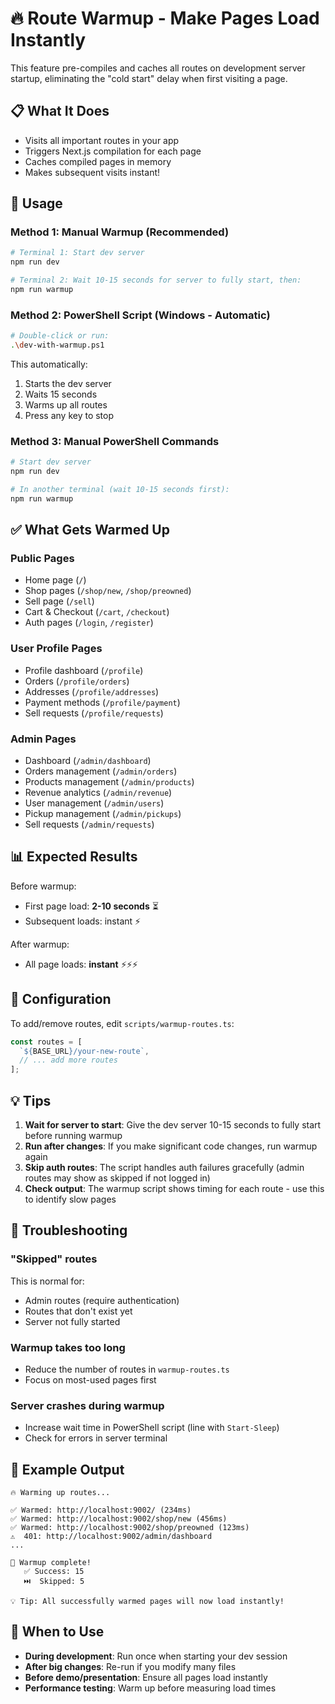 # 🔥 Route Warmup - Make Pages Load Instantly

This feature pre-compiles and caches all routes on development server startup, eliminating the "cold start" delay when first visiting a page.

## 📋 What It Does

- Visits all important routes in your app
- Triggers Next.js compilation for each page
- Caches compiled pages in memory
- Makes subsequent visits instant!

## 🚀 Usage

### Method 1: Manual Warmup (Recommended)

```bash
# Terminal 1: Start dev server
npm run dev

# Terminal 2: Wait 10-15 seconds for server to fully start, then:
npm run warmup
```

### Method 2: PowerShell Script (Windows - Automatic)

```bash
# Double-click or run:
.\dev-with-warmup.ps1
```

This automatically:
1. Starts the dev server
2. Waits 15 seconds
3. Warms up all routes
4. Press any key to stop

### Method 3: Manual PowerShell Commands

```powershell
# Start dev server
npm run dev

# In another terminal (wait 10-15 seconds first):
npm run warmup
```

## ✅ What Gets Warmed Up

### Public Pages
- Home page (`/`)
- Shop pages (`/shop/new`, `/shop/preowned`)
- Sell page (`/sell`)
- Cart & Checkout (`/cart`, `/checkout`)
- Auth pages (`/login`, `/register`)

### User Profile Pages
- Profile dashboard (`/profile`)
- Orders (`/profile/orders`)
- Addresses (`/profile/addresses`)
- Payment methods (`/profile/payment`)
- Sell requests (`/profile/requests`)

### Admin Pages
- Dashboard (`/admin/dashboard`)
- Orders management (`/admin/orders`)
- Products management (`/admin/products`)
- Revenue analytics (`/admin/revenue`)
- User management (`/admin/users`)
- Pickup management (`/admin/pickups`)
- Sell requests (`/admin/requests`)

## 📊 Expected Results

Before warmup:
- First page load: **2-10 seconds** ⏳
- Subsequent loads: instant ⚡

After warmup:
- All page loads: **instant** ⚡⚡⚡

## 🔧 Configuration

To add/remove routes, edit `scripts/warmup-routes.ts`:

```typescript
const routes = [
  `${BASE_URL}/your-new-route`,
  // ... add more routes
];
```

## 💡 Tips

1. **Wait for server to start**: Give the dev server 10-15 seconds to fully start before running warmup
2. **Run after changes**: If you make significant code changes, run warmup again
3. **Skip auth routes**: The script handles auth failures gracefully (admin routes may show as skipped if not logged in)
4. **Check output**: The warmup script shows timing for each route - use this to identify slow pages

## 🐛 Troubleshooting

### "Skipped" routes
This is normal for:
- Admin routes (require authentication)
- Routes that don't exist yet
- Server not fully started

### Warmup takes too long
- Reduce the number of routes in `warmup-routes.ts`
- Focus on most-used pages first

### Server crashes during warmup
- Increase wait time in PowerShell script (line with `Start-Sleep`)
- Check for errors in server terminal

## 📝 Example Output

```
🔥 Warming up routes...

✅ Warmed: http://localhost:9002/ (234ms)
✅ Warmed: http://localhost:9002/shop/new (456ms)
✅ Warmed: http://localhost:9002/shop/preowned (123ms)
⚠️  401: http://localhost:9002/admin/dashboard
...

🎉 Warmup complete!
   ✅ Success: 15
   ⏭️  Skipped: 5

💡 Tip: All successfully warmed pages will now load instantly!
```

## 🎯 When to Use

- **During development**: Run once when starting your dev session
- **After big changes**: Re-run if you modify many files
- **Before demo/presentation**: Ensure all pages load instantly
- **Performance testing**: Warm up before measuring load times

